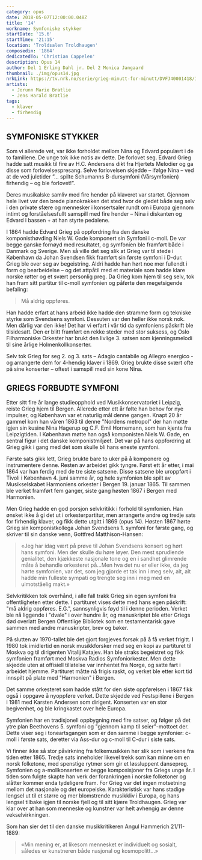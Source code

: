 ```yaml
---
category: opus
date: 2018-05-07T12:00:00.048Z
title: '14'
workname: Symfoniske stykker
startDate: '15.6'
startTime: '21:15'
location: 'Troldsalen Troldhaugen'
composedin: '1864'
dedicatedTo: 'Christian Cappelen'
description: Opus 14
author: Del 1 Erling Dahl jr. Del 2 Monica Jangaard
thumbnail: ./img/opus14.jpg
nrkLink: https://tv.nrk.no/serie/grieg-minutt-for-minutt/DVFJ40001418/15-06-2018
artists:
  - Jorunn Marie Bratlie
  - Jens Harald Bratlie
tags:
  - klaver
  - firhendig
---
```

## SYMFONISKE STYKKER
Som vi allerede vet, var ikke forholdet mellom Nina og Edvard populært i de to familiene. De unge tok ikke notis av dette. De forlovet seg. Edvard Grieg hadde satt musikk til fire av H.C. Andersens dikt fra Hjertets Melodier og ga disse som forlovelsespresang. Selve forlovelsen skjedde – ifølge Nina – ved at de ved juletider ”… spilte Schumanns B-dursymfoni (Vårsymfonien) firhendig – og ble forlovet!”.

Deres musikalske samliv med fire hender på klaveret var startet. Gjennom hele livet var den brede pianokrakken det sted hvor de gledet både seg selv i den private sfære og mennesker i konsertsaler rundt om i Europa gjennom intimt og forståelsesfullt samspill med fire hender – Nina i diskanten og Edvard i bassen + at han styrte pedalene.

I 1864 hadde Edvard Grieg på oppfordring fra den danske komponisthøvding Niels W. Gade komponert sin Symfoni i c-moll. De var begge ganske fornøyd med resultatet, og symfonien ble framført både i Danmark og Sverige. Men så ville det seg slik at Grieg var til stede i København da Johan Svendsen fikk framført sin første symfoni i D-dur. Grieg ble over seg av begeistring. Aldri hadde han hørt noe mer fullendt i form og bearbeidelse – og det attpåtil med et materiale som hadde klare norske røtter og et svært personlig preg. Da Grieg kom hjem til seg selv, tok han fram sitt partitur til c-moll symfonien og påførte den megetsigende befaling:

> Må aldrig oppføres.

Han hadde erfart at hans arbeid ikke hadde den stramme form og tekniske styrke som Svendsens symfoni. Dessuten var den heller ikke norsk nok. Men dårlig var den ikke! Det har vi erfart i vår tid da symfoniens påskrift ble tilsidesatt. Den er blitt framført en rekke steder med stor suksess, og Oslo Filharmoniske Orkester har brukt den livlige 3. satsen som kjenningsmelodi til sine årlige Holmenkollkonserter.

Selv tok Grieg for seg 2. og 3. sats – Adagio cantabile og Allegro energico - og arrangerte dem for 4-hendig klaver i 1869. Grieg brukte disse svært ofte på sine konserter – oftest i samspill med sin kone Nina.

## GRIEGS FORBUDTE SYMFONI
Etter sitt fire år lange studieopphold ved Musikkonservatoriet i Leipzig, reiste Grieg hjem til Bergen. Allerede etter ett år følte han behov for nye impulser, og København var et naturlig mål denne gangen. Knapt 20 år gammel kom han våren 1863 til denne "Nordens metropol" der han møtte igjen sin kusine Nina Hagerup og C.F. Emil Hornemann, som han kjente fra Leipzigtiden. I København møtte han også komponisten Niels W. Gade, en sentral figur i det danske komponistmiljøet. Det var på hans oppfordring at Grieg gikk i gang med det som skulle bli hans eneste symfoni.

Første sats gikk lett, Grieg brukte bare to uker på å komponere og instrumentere denne. Resten av arbeidet gikk tyngre. Først ett år etter, i mai 1864 var han ferdig med de tre siste satsene. Disse satsene ble uroppført i Tivoli i København 4. juni samme år, og hele symfonien ble spilt av Musikselskabet Harmoniens orkester i Bergen 19. januar 1865. Til sammen ble verket framført fem ganger, siste gang høsten 1867 i Bergen med Harmonien.

Men Grieg hadde en god porsjon selvkritikk i forhold til symfonien. Han ønsket ikke å gi det ut i orkesterpartitur, men arrangerte andre og tredje sats for firhendig klaver, og fikk dette utgitt i 1869 (opus 14). Høsten 1867 hørte Grieg sin komponistkollega Johan Svendsens 1. symfoni for første gang, og skriver til sin danske venn, Gottfred Matthison-Hansen:

> «Jeg har idag vært på prøve til Johan Svendsens konsert og hørt hans symfoni. Men der skulle du høre løyer. Den mest sprudlende genialitet, den kjækkeste nasjonale tone og en i sandhet glimrende måte å behandle orkesteret på...Men hva det nu er eller ikke, da jeg hørte symfonien, var det, som jeg gjorde et tak inn i meg selv, alt, alt hadde min fulleste sympati og trengte seg inn i meg med en uimotståelig makt.»

Selvkritikken tok overhånd, i alle fall trakk Grieg sin egen symfoni fra offentligheten etter dette. I partituret vises dette med hans egen påskrift: "må aldrig oppføres. E.G.", sannsynligvis føyd til i denne perioden. Verket ble nå liggende i "dvale" i over hundre år, og manuskriptet ble etter Griegs død overlatt Bergen Offentlige Bibliotek som en testamentarisk gave sammen med andre manuskripter, brev og bøker.

På slutten av 1970-tallet ble det gjort forgjeves forsøk på å få verket frigitt. I 1980 tok imidlertid en norsk musikkforsker med seg en kopi av partituret til Moskva og til dirigenten Vitalij Katajev. Han ble straks begeistret og fikk symfonien framført med Moskva Radios Symfoniorkester. Men dette skjedde uten at offisiell tillatelse var innhentet fra Norge, og satte fart i arbeidet hjemme. Partituret måtte nå frigis raskt, og verket ble etter kort tid innspilt på plate med "Harmonien" i Bergen.

Det samme orkesteret som hadde stått for den siste oppførelsen i 1867 fikk også i oppgave å nyoppføre verket. Dette skjedde ved Festspillene i Bergen i 1981 med Karsten Andersen som dirigent. Konserten var en stor begivenhet, og ble kringkastet over hele Europa.

Symfonien har en tradisjonell oppbygning med fire satser, og følger på det ytre plan Beethovens 5. symfoni og "gjennom kamp til seier"-mottoet der. Dette viser seg i toneartsgangen som er den samme i begge symfonier: c-moll i første sats, deretter via Ass-dur og c-moll til C-dur i siste sats.

Vi finner ikke så stor påvirkning fra folkemusikken her slik som i verkene fra tiden etter 1865. Tredje sats inneholder likevel trekk som kan minne om en norsk folketone, med spenstige rytmer som gir et løssluppent dansepreg. Symfonien og a-mollkonserten er begge komposisjoner fra Griegs unge år. I tiden som fulgte skapte han verk der forankringen i norske folketoner og slåtter kommer enda tydeligere fram. For Grieg var det ingen motsetning mellom det nasjonale og det europeiske. Karakteristisk var hans stadige lengsel ut til et større og mer blomstrende musikkliv i Europa, og hans lengsel tilbake igjen til norske fjell og til sitt kjære Troldhaugen. Grieg var klar over at han som menneske og kunstner var helt avhengig av denne vekselvirkningen.

Som han sier det til den danske musikkritikeren Angul Hammerich 21/11-1889:

> «Min mening er, at likesom mennesket er individuelt og sosialt, således er kunstneren
både nasjonal og kosmopolitt...»
